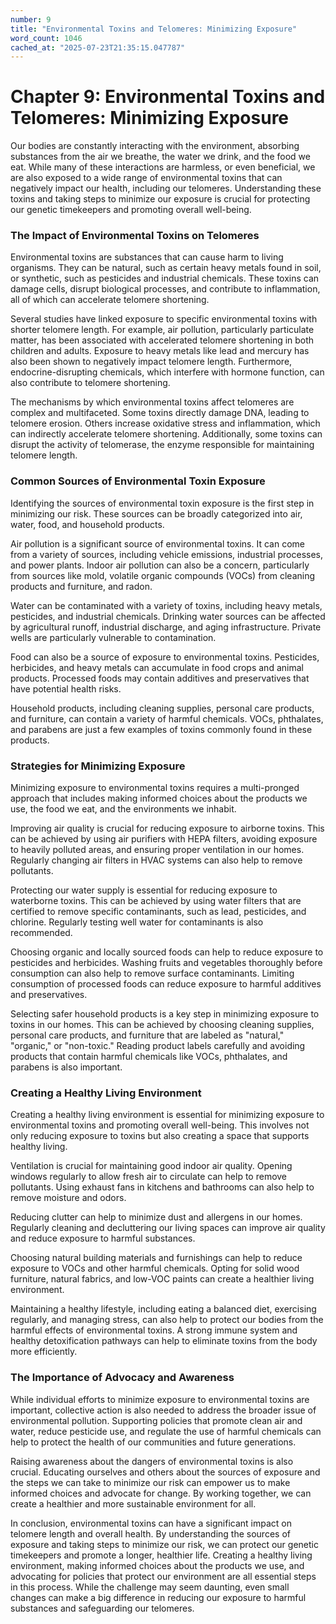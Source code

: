 ```yaml
---
number: 9
title: "Environmental Toxins and Telomeres: Minimizing Exposure"
word_count: 1046
cached_at: "2025-07-23T21:35:15.047787"
---
```


# Chapter 9: Environmental Toxins and Telomeres: Minimizing Exposure

Our bodies are constantly interacting with the environment, absorbing substances from the air we breathe, the water we drink, and the food we eat. While many of these interactions are harmless, or even beneficial, we are also exposed to a wide range of environmental toxins that can negatively impact our health, including our telomeres. Understanding these toxins and taking steps to minimize our exposure is crucial for protecting our genetic timekeepers and promoting overall well-being.


### The Impact of Environmental Toxins on Telomeres

Environmental toxins are substances that can cause harm to living organisms. They can be natural, such as certain heavy metals found in soil, or synthetic, such as pesticides and industrial chemicals. These toxins can damage cells, disrupt biological processes, and contribute to inflammation, all of which can accelerate telomere shortening.

Several studies have linked exposure to specific environmental toxins with shorter telomere length. For example, air pollution, particularly particulate matter, has been associated with accelerated telomere shortening in both children and adults. Exposure to heavy metals like lead and mercury has also been shown to negatively impact telomere length. Furthermore, endocrine-disrupting chemicals, which interfere with hormone function, can also contribute to telomere shortening.

The mechanisms by which environmental toxins affect telomeres are complex and multifaceted. Some toxins directly damage DNA, leading to telomere erosion. Others increase oxidative stress and inflammation, which can indirectly accelerate telomere shortening. Additionally, some toxins can disrupt the activity of telomerase, the enzyme responsible for maintaining telomere length.


### Common Sources of Environmental Toxin Exposure

Identifying the sources of environmental toxin exposure is the first step in minimizing our risk. These sources can be broadly categorized into air, water, food, and household products.

Air pollution is a significant source of environmental toxins. It can come from a variety of sources, including vehicle emissions, industrial processes, and power plants. Indoor air pollution can also be a concern, particularly from sources like mold, volatile organic compounds (VOCs) from cleaning products and furniture, and radon.

Water can be contaminated with a variety of toxins, including heavy metals, pesticides, and industrial chemicals. Drinking water sources can be affected by agricultural runoff, industrial discharge, and aging infrastructure. Private wells are particularly vulnerable to contamination.

Food can also be a source of exposure to environmental toxins. Pesticides, herbicides, and heavy metals can accumulate in food crops and animal products. Processed foods may contain additives and preservatives that have potential health risks.

Household products, including cleaning supplies, personal care products, and furniture, can contain a variety of harmful chemicals. VOCs, phthalates, and parabens are just a few examples of toxins commonly found in these products.


### Strategies for Minimizing Exposure

Minimizing exposure to environmental toxins requires a multi-pronged approach that includes making informed choices about the products we use, the food we eat, and the environments we inhabit.

Improving air quality is crucial for reducing exposure to airborne toxins. This can be achieved by using air purifiers with HEPA filters, avoiding exposure to heavily polluted areas, and ensuring proper ventilation in our homes. Regularly changing air filters in HVAC systems can also help to remove pollutants.

Protecting our water supply is essential for reducing exposure to waterborne toxins. This can be achieved by using water filters that are certified to remove specific contaminants, such as lead, pesticides, and chlorine. Regularly testing well water for contaminants is also recommended.

Choosing organic and locally sourced foods can help to reduce exposure to pesticides and herbicides. Washing fruits and vegetables thoroughly before consumption can also help to remove surface contaminants. Limiting consumption of processed foods can reduce exposure to harmful additives and preservatives.

Selecting safer household products is a key step in minimizing exposure to toxins in our homes. This can be achieved by choosing cleaning supplies, personal care products, and furniture that are labeled as "natural," "organic," or "non-toxic." Reading product labels carefully and avoiding products that contain harmful chemicals like VOCs, phthalates, and parabens is also important.


### Creating a Healthy Living Environment

Creating a healthy living environment is essential for minimizing exposure to environmental toxins and promoting overall well-being. This involves not only reducing exposure to toxins but also creating a space that supports healthy living.

Ventilation is crucial for maintaining good indoor air quality. Opening windows regularly to allow fresh air to circulate can help to remove pollutants. Using exhaust fans in kitchens and bathrooms can also help to remove moisture and odors.

Reducing clutter can help to minimize dust and allergens in our homes. Regularly cleaning and decluttering our living spaces can improve air quality and reduce exposure to harmful substances.

Choosing natural building materials and furnishings can help to reduce exposure to VOCs and other harmful chemicals. Opting for solid wood furniture, natural fabrics, and low-VOC paints can create a healthier living environment.

Maintaining a healthy lifestyle, including eating a balanced diet, exercising regularly, and managing stress, can also help to protect our bodies from the harmful effects of environmental toxins. A strong immune system and healthy detoxification pathways can help to eliminate toxins from the body more efficiently.


### The Importance of Advocacy and Awareness

While individual efforts to minimize exposure to environmental toxins are important, collective action is also needed to address the broader issue of environmental pollution. Supporting policies that promote clean air and water, reduce pesticide use, and regulate the use of harmful chemicals can help to protect the health of our communities and future generations.

Raising awareness about the dangers of environmental toxins is also crucial. Educating ourselves and others about the sources of exposure and the steps we can take to minimize our risk can empower us to make informed choices and advocate for change. By working together, we can create a healthier and more sustainable environment for all.

In conclusion, environmental toxins can have a significant impact on telomere length and overall health. By understanding the sources of exposure and taking steps to minimize our risk, we can protect our genetic timekeepers and promote a longer, healthier life. Creating a healthy living environment, making informed choices about the products we use, and advocating for policies that protect our environment are all essential steps in this process. While the challenge may seem daunting, even small changes can make a big difference in reducing our exposure to harmful substances and safeguarding our telomeres.
